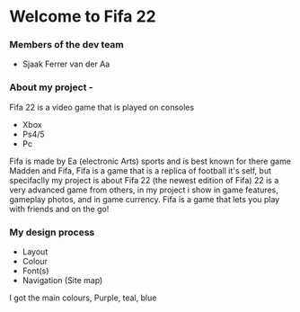 # Welcome to Fifa 22

### Members of the dev team
- Sjaak Ferrer van der Aa


### About my project - 
Fifa 22 is a video game that is played on consoles
- Xbox 
- Ps4/5
- Pc 

Fifa is made by Ea (electronic Arts) sports and is best known for there game Madden and Fifa, Fifa is a game that is a replica of football it's self, but specifaclly my project is about Fifa 22 (the newest edition of Fifa) 22 is a very advanced game from others, in my project i show in game features, gameplay photos, and in game currency. Fifa is a game that lets you play with friends and on the go!

### My design process

- Layout
- Colour
- Font(s)
- Navigation (Site map)

I got the main colours, Purple, teal, blue 
